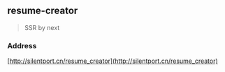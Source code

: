 ## resume-creator

> SSR by next

### Address

[http://silentport.cn/resume_creator](http://silentport.cn/resume_creator)
